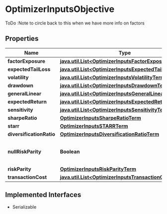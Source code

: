

# OptimizerInputsObjective

ToDo :Note to circle back to this when we have more info on factors

## Properties

Name | Type | Description | Notes
------------ | ------------- | ------------- | -------------
**factorExposure** | [**java.util.List&lt;OptimizerInputsFactorExposureTerm&gt;**](OptimizerInputsFactorExposureTerm.md) |  |  [optional]
**expectedTailLoss** | [**java.util.List&lt;OptimizerInputsExpectedTailLossTerm&gt;**](OptimizerInputsExpectedTailLossTerm.md) |  |  [optional]
**volatility** | [**java.util.List&lt;OptimizerInputsVolatilityTerm&gt;**](OptimizerInputsVolatilityTerm.md) |  |  [optional]
**drawdown** | [**java.util.List&lt;OptimizerInputsDrawdownTerm&gt;**](OptimizerInputsDrawdownTerm.md) |  |  [optional]
**generalLinear** | [**java.util.List&lt;OptimizerInputsGeneralLinearTerm&gt;**](OptimizerInputsGeneralLinearTerm.md) |  |  [optional]
**expectedReturn** | [**java.util.List&lt;OptimizerInputsExpectedReturnTerm&gt;**](OptimizerInputsExpectedReturnTerm.md) |  |  [optional]
**sensitivity** | [**java.util.List&lt;OptimizerInputsSensitivityTerm&gt;**](OptimizerInputsSensitivityTerm.md) |  |  [optional]
**sharpeRatio** | [**OptimizerInputsSharpeRatioTerm**](OptimizerInputsSharpeRatioTerm.md) |  |  [optional]
**starr** | [**OptimizerInputsSTARRTerm**](OptimizerInputsSTARRTerm.md) |  |  [optional]
**diversificationRatio** | [**OptimizerInputsDiversificationRatioTerm**](OptimizerInputsDiversificationRatioTerm.md) |  |  [optional]
**nullRiskParity** | **Boolean** | This is true when there is no risk_parity |  [optional]
**riskParity** | [**OptimizerInputsRiskParityTerm**](OptimizerInputsRiskParityTerm.md) |  |  [optional]
**transactionCost** | [**java.util.List&lt;OptimizerInputsTransactionCostTerm&gt;**](OptimizerInputsTransactionCostTerm.md) |  |  [optional]


## Implemented Interfaces

* Serializable


